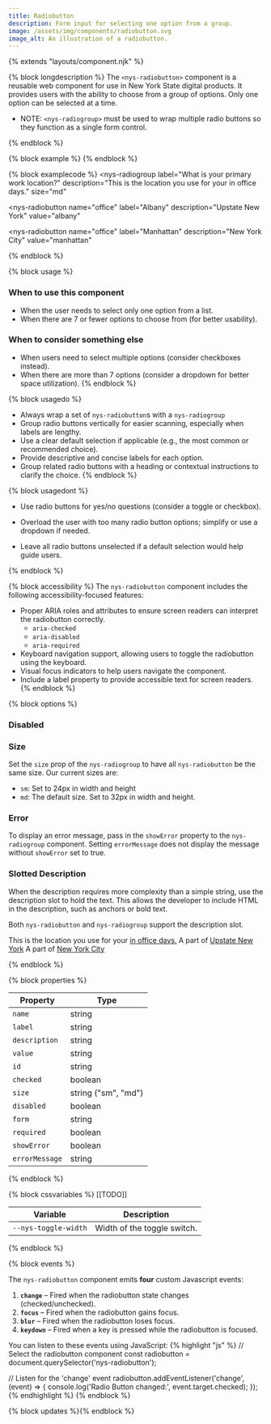 ```yaml
---
title: Radiobutton
description: Form input for selecting one option from a group.
image: /assets/img/components/radiobutton.svg
image_alt: An illustration of a radiobutton.
---
```


{% extends "layouts/component.njk" %}

{% block longdescription %}
The <code class="language-js">&lt;nys-radiobutton&gt;</code> component is a reusable web component for use in New York State digital products. It provides users with the ability to choose from a group of options. Only one option can be selected at a time.
 - NOTE: <code class="language-js">&lt;nys-radiogroup&gt;</code> must be used to wrap multiple radio buttons so they function as a single form control.

{% endblock %}

{% block example %}
<nys-radiogroup label="What is your primary work location?" description="This is the location you use for your in office days." size="md">
  <nys-radiobutton name="office" label="Albany" description="Upstate New York" value="albany" checked></nys-radiobutton>
  <nys-radiobutton name="office" label="Manhattan" description="New York City" value="manhattan"></nys-radiobutton>
</nys-radiogroup>
{% endblock %}

{% block examplecode %}
<nys-radiogroup 
  label="What is your primary work location?"
  description="This is the location you use for your in office days."
  size="md"
>
  <nys-radiobutton
    name="office"
    label="Albany"
    description="Upstate New York"
    value="albany"
  ></nys-radiobutton>
  <nys-radiobutton
    name="office"
    label="Manhattan"
    description="New York City"
    value="manhattan"
  ></nys-radiobutton>
</nys-radiogroup>
{% endblock %}

{% block usage %}
### When to use this component
  - When the user needs to select only one option from a list.
  - When there are 7 or fewer options to choose from (for better usability).

### When to consider something else
  - When users need to select multiple options (consider checkboxes instead).
  - When there are more than 7 options (consider a dropdown for better space utilization).
{% endblock %}

{% block usagedo %}
  - Always wrap a set of `nys-radiobutton`s with a `nys-radiogroup`
  - Group radio buttons vertically for easier scanning, especially when labels are lengthy.
  - Use a clear default selection if applicable (e.g., the most common or recommended choice).
  - Provide descriptive and concise labels for each option.
  - Group related radio buttons with a heading or contextual instructions to clarify the choice.
{% endblock %}

{% block usagedont %}
<ul>
<li><p>Use radio buttons for yes/no questions (consider a toggle or checkbox).</p></li>
<li><p>Overload the user with too many radio button options; simplify or use a dropdown if needed.</p></li>
<li><p>Leave all radio buttons unselected if a default selection would help guide users.</p></li>
</ul>
{% endblock %}

{% block accessibility %}
The <code class="language-js">nys-radiobutton</code> component includes the following accessibility-focused features:

  - Proper ARIA roles and attributes to ensure screen readers can interpret the radiobutton correctly.
    - <code class="language-js">aria-checked</code>
    - <code class="language-js">aria-disabled</code>
    - <code class="language-js">aria-required</code>
  - Keyboard navigation support, allowing users to toggle the radiobutton using the keyboard.
  - Visual focus indicators to help users navigate the component.
  - Include a label property to provide accessible text for screen readers.
{% endblock %}

{% block options %}
### Disabled

<nys-radiogroup label="Current Title:" description="Note: You cannot change your title.">
  <nys-radiobutton name="title" label="Software Engineer 1" description="<1 year experience" value="eng-1" checked disabled></nys-radiobutton>
  <nys-radiobutton name="title" label="Software Engineer 2" description="1-3 years experience" value="eng-2" disabled></nys-radiobutton>
  <nys-radiobutton name="title" label="Software Engineer 3" description="3-5 years experience" value="eng-3" disabled></nys-radiobutton>
</nys-radiogroup>


### Size
Set the `size` prop of the `nys-radiogroup` to have all `nys-radiobutton` be the same size. Our current sizes are:

  - `sm`: Set to 24px in width and height
  - `md`: The default size. Set to 32px in width and height.

<nys-radiogroup label="Select your agency" description="This is the agency, department, or office you work for." size="sm">
  <nys-radiobutton name="agency" checked label="Department of Health" value="doh" ></nys-radiobutton>
  <nys-radiobutton name="agency" label="Office of Information Technology Services" value="its" ></nys-radiobutton>  
  <nys-radiobutton name="agency" label="Office of the New York State Attorney General" value="ag" ></nys-radiobutton>
</nys-radiogroup>

### Error
To display an error message, pass in the `showError` property to the `nys-radiogroup` component. Setting `errorMessage` does not display the message without `showError` set to true.

<nys-radiogroup label="What is your primary work location?" description="This is the location you use for your in office days." required showError errorMessage="You must select one of the above options to continue">
  <nys-radiobutton   name="office"   label="Albany"   description="Upstate New York"   value="albany" ></nys-radiobutton> <nys-radiobutton   name="office"   label="Manhattan" description="New York City"  value="manhattan"></nys-radiobutton>
</nys-radiogroup>


### Slotted Description

When the description requires more complexity than a simple string, use the description slot to hold the text. This allows the developer to include HTML in the description, such as anchors or bold text.

Both `nys-radiobutton` and `nys-radiogroup` support the description slot.

<nys-radiogroup label="What is your primary work location?">
  <label slot="description">This is the location you use for your <a href="https://www.ny.gov/" target="__blank">in office days.</a></label>
  <nys-radiobutton    name="office"    label="Albany" value="albany">
    <label slot="description">A part of <a href="https://www.ny.gov/" target="__blank">Upstate New York</a></label>      
  </nys-radiobutton>
  <nys-radiobutton    name="office"    label="Manhattan"    value="manhattan"  >
    <label slot="description">A part of <a href="https://www.ny.gov/" target="__blank">New York City</a></label>      
  </nys-radiobutton>
</nys-radiogroup>

{% endblock %}

{% block properties %}

<table>
  <thead>
    <tr>
      <th>Property</th>
      <th>Type</th>
    </tr>
  </thead>
  <tbody>
    <tr>
      <td><code>name</code></td>
      <td>string</td>
    </tr>
    <tr>
      <td><code>label</code></td>
      <td>string</td>
    </tr>
    <tr>
      <td><code>description</code></td>
      <td>string</td>
    </tr>
    <tr>
      <td><code>value</code></td>
      <td>string</td>
    </tr>
    <tr>
      <td><code>id</code></td>
      <td>string</td>
    </tr>
    <tr>
      <td><code>checked</code></td>
      <td>boolean</td>
    </tr>
    <tr>
      <td><code>size</code></td>
      <td>string ("sm", "md")</td>
    </tr>
    <tr>
      <td><code>disabled</code></td>
      <td>boolean</td>
    </tr>
    <tr>
      <td><code>form</code></td>
      <td>string</td>
    </tr>
    <tr>
      <td><code>required</code></td>
      <td>boolean</td>
    </tr>
    <tr>
      <td><code>showError</code></td>
      <td>boolean</td>
    </tr>
    <tr>
      <td><code>errorMessage</code></td>
      <td>string</td>
    </tr>
  </tbody>
</table>

{% endblock %}

{% block cssvariables %}
[[TODO]]
<table>
  <thead>
    <tr>
      <th>Variable</th>
      <th>Description</th>
    </tr>
  </thead>
  <tbody>
    <tr>
      <td><code>--nys-toggle-width</code></td>
      <td>Width of the toggle switch.</td>
    </tr>
  </tbody>
  </table>

{% endblock %}

{% block events %}
<p>The <code class="language-js">nys-radiobutton</code> component emits <strong>four</strong> custom Javascript events:</p>
<ol>
<li><strong><code>change</code></strong> – Fired when the radiobutton state changes (checked/unchecked).</li>
<li><strong><code>focus</code></strong> – Fired when the radiobutton gains focus.</li>
<li><strong><code>blur</code></strong> – Fired when the radiobutton loses focus.</li>
<li><strong><code>keydown</code></strong> – Fired when a key is pressed while the radiobutton is focused.</li>
</ol>

You can listen to these events using JavaScript:
{% highlight "js" %}
// Select the radiobutton component
  const radiobutton = document.querySelector('nys-radiobutton');

  // Listen for the 'change' event
  radiobutton.addEventListener('change', (event) => {
    console.log('Radio Button changed:', event.target.checked);
  });
{% endhighlight %}
{% endblock %}

{% block updates %}{% endblock %}